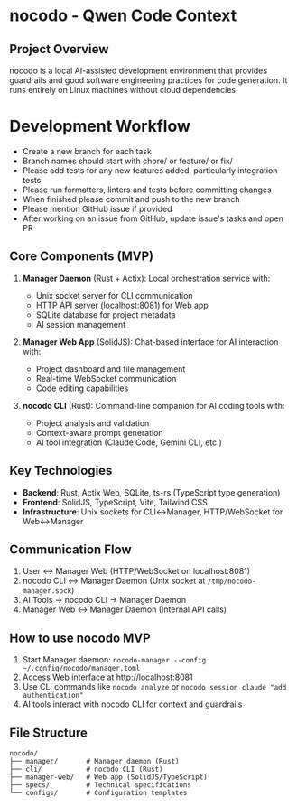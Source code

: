 # nocodo - Qwen Code Context

## Project Overview
nocodo is a local AI-assisted development environment that provides guardrails and good software engineering practices for code generation. It runs entirely on Linux machines without cloud dependencies.

# Development Workflow
- Create a new branch for each task
- Branch names should start with chore/ or feature/ or fix/
- Please add tests for any new features added, particularly integration tests
- Please run formatters, linters and tests before committing changes
- When finished please commit and push to the new branch
- Please mention GitHub issue if provided
- After working on an issue from GitHub, update issue's tasks and open PR

## Core Components (MVP)
1. **Manager Daemon** (Rust + Actix): Local orchestration service with:
   - Unix socket server for CLI communication
   - HTTP API server (localhost:8081) for Web app
   - SQLite database for project metadata
   - AI session management

2. **Manager Web App** (SolidJS): Chat-based interface for AI interaction with:
   - Project dashboard and file management
   - Real-time WebSocket communication
   - Code editing capabilities

3. **nocodo CLI** (Rust): Command-line companion for AI coding tools with:
   - Project analysis and validation
   - Context-aware prompt generation
   - AI tool integration (Claude Code, Gemini CLI, etc.)

## Key Technologies
- **Backend**: Rust, Actix Web, SQLite, ts-rs (TypeScript type generation)
- **Frontend**: SolidJS, TypeScript, Vite, Tailwind CSS
- **Infrastructure**: Unix sockets for CLI↔Manager, HTTP/WebSocket for Web↔Manager

## Communication Flow
1. User ↔ Manager Web (HTTP/WebSocket on localhost:8081)
2. nocodo CLI ↔ Manager Daemon (Unix socket at `/tmp/nocodo-manager.sock`)
3. AI Tools → nocodo CLI → Manager Daemon
4. Manager Web ↔ Manager Daemon (Internal API calls)

## How to use nocodo MVP
1. Start Manager daemon: `nocodo-manager --config ~/.config/nocodo/manager.toml`
2. Access Web interface at http://localhost:8081
3. Use CLI commands like `nocodo analyze` or `nocodo session claude "add authentication"`
4. AI tools interact with nocodo CLI for context and guardrails

## File Structure
```
nocodo/
├── manager/       # Manager daemon (Rust)
├── cli/           # nocodo CLI (Rust)
├── manager-web/   # Web app (SolidJS/TypeScript)
├── specs/         # Technical specifications
└── configs/       # Configuration templates
```
